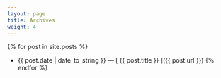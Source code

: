 ```yaml
---
layout: page
title: Archives
weight: 4
---
```


{% for post in site.posts %}
  * {{ post.date | date_to_string }} &mdash; [ {{ post.title }} ]({{ post.url }})
{% endfor %}
